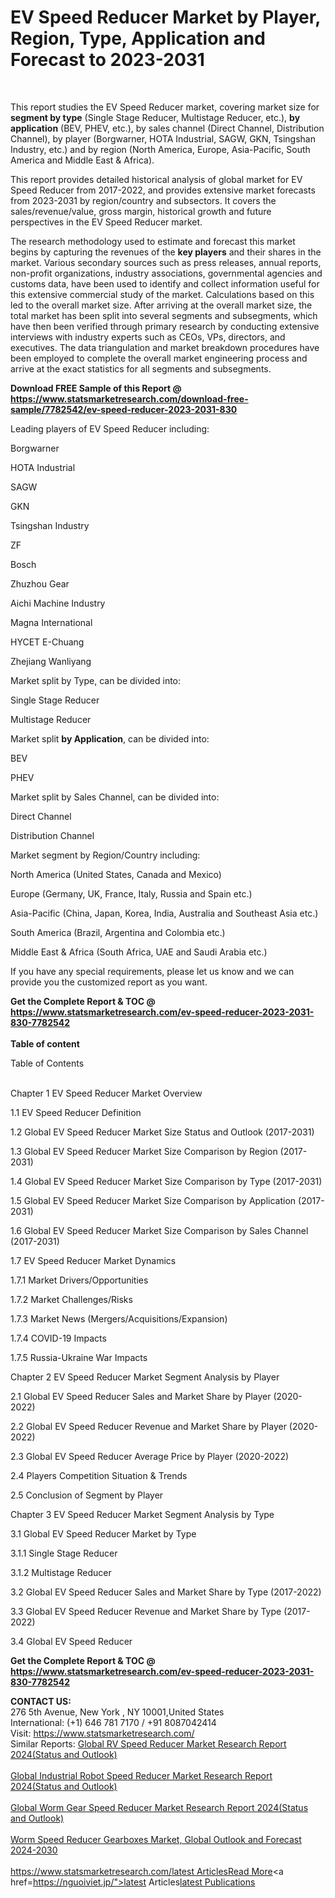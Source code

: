 <h1>EV Speed Reducer Market by Player, Region, Type, Application and Forecast to 2023-2031</h1><br/><p>This report studies the EV Speed Reducer market, covering market size for <strong>segment by type</strong> (Single Stage Reducer, Multistage Reducer, etc.), <strong>by application</strong> (BEV, PHEV, etc.), by sales channel (Direct Channel, Distribution Channel), by player (Borgwarner, HOTA Industrial, SAGW, GKN, Tsingshan Industry, etc.) and by region (North America, Europe, Asia-Pacific, South America and Middle East & Africa).</p><p>This report provides detailed historical analysis of global market for EV Speed Reducer from 2017-2022, and provides extensive market forecasts from 2023-2031 by region/country and subsectors. It covers the sales/revenue/value, gross margin, historical growth and future perspectives in the EV Speed Reducer market.</p><p>The research methodology used to estimate and forecast this market begins by capturing the revenues of the <strong>key players</strong> and their shares in the market. Various secondary sources such as press releases, annual reports, non-profit organizations, industry associations, governmental agencies and customs data, have been used to identify and collect information useful for this extensive commercial study of the market. Calculations based on this led to the overall market size. After arriving at the overall market size, the total market has been split into several segments and subsegments, which have then been verified through primary research by conducting extensive interviews with industry experts such as CEOs, VPs, directors, and executives. The data triangulation and market breakdown procedures have been employed to complete the overall market engineering process and arrive at the exact statistics for all segments and subsegments.</p><p><strong>Download FREE Sample of this Report @ <a href="https://www.statsmarketresearch.com/download-free-sample/7782542/ev-speed-reducer-2023-2031-830">https://www.statsmarketresearch.com/download-free-sample/7782542/ev-speed-reducer-2023-2031-830</a></strong></p><p>Leading players of EV Speed Reducer including:</p><p>Borgwarner</p><p>HOTA Industrial</p><p>SAGW</p><p>GKN</p><p>Tsingshan Industry</p><p>ZF</p><p>Bosch</p><p>Zhuzhou Gear</p><p>Aichi Machine Industry</p><p>Magna International</p><p>HYCET E-Chuang</p><p>Zhejiang Wanliyang</p><p>Market split by Type, can be divided into:</p><p>Single Stage Reducer</p><p>Multistage Reducer</p><p>Market split <strong>by Application</strong>, can be divided into:</p><p>BEV</p><p>PHEV</p><p>Market split by Sales Channel, can be divided into:</p><p>Direct Channel</p><p>Distribution Channel</p><p>Market segment by Region/Country including:</p><p>North America (United States, Canada and Mexico)</p><p>Europe (Germany, UK, France, Italy, Russia and Spain etc.)</p><p>Asia-Pacific (China, Japan, Korea, India, Australia and Southeast Asia etc.)</p><p>South America (Brazil, Argentina and Colombia etc.)</p><p>Middle East & Africa (South Africa, UAE and Saudi Arabia etc.)</p><p>If you have any special requirements, please let us know and we can provide you the customized report as you want.</p><div><b>Get the Complete Report & TOC @ <a href="https://www.statsmarketresearch.com/ev-speed-reducer-2023-2031-830-7782542">https://www.statsmarketresearch.com/ev-speed-reducer-2023-2031-830-7782542</a></b></div><br><b>Table of content</b><p>Table of Contents<br />
 
 <br />
 
 Chapter 1 EV Speed Reducer Market Overview<br />
 
  1.1 EV Speed Reducer Definition<br />
 
  1.2 Global EV Speed Reducer Market Size Status and Outlook (2017-2031)<br />
 
  1.3 Global EV Speed Reducer Market Size Comparison by Region (2017-2031)<br />
 
  1.4 Global EV Speed Reducer Market Size Comparison by Type (2017-2031)<br />
 
  1.5 Global EV Speed Reducer Market Size Comparison by Application (2017-2031)<br />
 
  1.6 Global EV Speed Reducer Market Size Comparison by Sales Channel (2017-2031)<br />
 
  1.7 EV Speed Reducer Market Dynamics<br />
 
  1.7.1 Market Drivers/Opportunities<br />
 
  1.7.2 Market Challenges/Risks<br />
 
  1.7.3 Market News (Mergers/Acquisitions/Expansion)<br />
 
  1.7.4 COVID-19 Impacts<br />
 
  1.7.5 Russia-Ukraine War Impacts<br />
 
 Chapter 2 EV Speed Reducer Market Segment Analysis by Player<br />
 
  2.1 Global EV Speed Reducer Sales and Market Share by Player (2020-2022)<br />
 
  2.2 Global EV Speed Reducer Revenue and Market Share by Player (2020-2022)<br />
 
  2.3 Global EV Speed Reducer Average Price by Player (2020-2022)<br />
 
  2.4 Players Competition Situation & Trends<br />
 
  2.5 Conclusion of Segment by Player<br />
 
 Chapter 3 EV Speed Reducer Market Segment Analysis by Type<br />
 
  3.1 Global EV Speed Reducer Market by Type<br />
 
  3.1.1 Single Stage Reducer<br />
 
  3.1.2 Multistage Reducer<br />
 
  3.2 Global EV Speed Reducer Sales and Market Share by Type (2017-2022)<br />
 
  3.3 Global EV Speed Reducer Revenue and Market Share by Type (2017-2022)<br />
 
  3.4 Global EV Speed Reducer<br><div><b>Get the Complete Report & TOC @ <a href="https://www.statsmarketresearch.com/ev-speed-reducer-2023-2031-830-7782542">https://www.statsmarketresearch.com/ev-speed-reducer-2023-2031-830-7782542</a></b></div></p> <b>CONTACT US:</b><br>276 5th Avenue, New York , NY 10001,United States<br>International: (+1) 646 781 7170 / +91 8087042414<br>Visit: <a href="https://www.statsmarketresearch.com/">https://www.statsmarketresearch.com/</a><br>Similar Reports: <a href="https://www.statsmarketresearch.com/ev-speed-reducer-2023-2031-830-7782542">Global RV Speed Reducer Market Research Report 2024(Status and Outlook)</a><br/><br/><a href="https://www.statsmarketresearch.com/ev-speed-reducer-2023-2031-830-7782542">Global Industrial Robot Speed Reducer Market Research Report 2024(Status and Outlook)</a><br/><br/><a href="https://www.statsmarketresearch.com/ev-speed-reducer-2023-2031-830-7782542">Global Worm Gear Speed Reducer Market Research Report 2024(Status and Outlook)</a><br/><br/><a href="https://www.statsmarketresearch.com/ev-speed-reducer-2023-2031-830-7782542">Worm Speed Reducer Gearboxes Market, Global Outlook and Forecast 2024-2030</a><br/><br/><a href="https://gyeongbokgung.com">https://www.statsmarketresearch.com/</a><a href="https://hallyeomaritime.com">latest Articles</a><a href="https://jingwansa.com">Read More</a><a href=https://nguoiviet.jp/">latest Articles</a><a href="https://www.intelmarketresearch.com/">latest Publications</a>